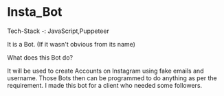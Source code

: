 # Insta_Bot
Tech-Stack -: JavaScript,Puppeteer

It is a Bot. (If it wasn't obvious from its name)

What does this Bot do?

It will be used to create Accounts on Instagram using fake emails and username. Those Bots then can  be programmed to do anything as per the requirement.
I made this bot for a client who needed some followers.

